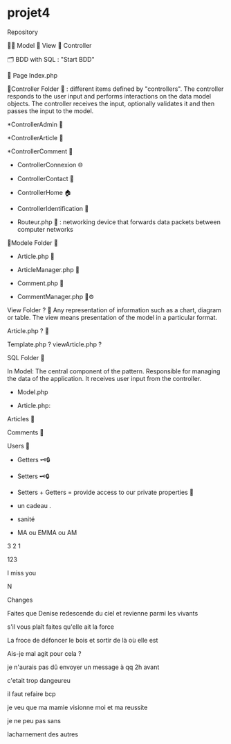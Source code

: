 # projet4

Repository

🧚‍♀️ Model 👀 View 👔 Controller

🗂 BDD with SQL : "Start BDD"

📄 Page Index.php

📁Controller Folder 📁 : different items defined by "controllers". The controller responds to the user input and performs interactions on the data model objects. The controller receives the input, optionally validates it and then passes the input to the model.

*ControllerAdmin 👤

*ControllerArticle 📃

*ControllerComment 💬

- ControllerConnexion 🌐

- ControllerContact 👥

- ControllerHome 🏠

- ControllerIdentification 🔖

- Routeur.php 📡 : networking device that forwards data packets between computer networks

📁Modele Folder 📁

- Article.php 📃

- ArticleManager.php 📃

- Comment.php 💬

- CommentManager.php 💬⚙️

View Folder ? 📁 Any representation of information such as a chart, diagram or table. The view means presentation of the model in a particular format.

Article.php ? 📃

Template.php ? 
viewArticle.php ?

SQL Folder 📒

In Model: The central component of the pattern. Responsible for managing the data of the application. It receives user input from the controller.

- Model.php

- Article.php:

Articles 📃

Comments 💬

Users 👤

- Getters 🗝🔒

- Setters 🗝🔒

- Setters + Getters = provide access to our private properties 🔐

- un cadeau .

- sanité

- MA ou EMMA ou AM

3 2 1

123

I miss you

N

Changes

Faites que Denise redescende du ciel et revienne parmi les vivants

s'il vous plaît faites qu'elle ait la force

La froce de défoncer le bois et sortir de là où elle est

Ais-je mal agit pour cela ?

je n'aurais pas dû envoyer un message à qq 2h avant

c'etait trop dangeureu

il faut refaire bcp

je veu que ma mamie visionne moi et ma reussite

je ne peu pas sans

lacharnement des autres
